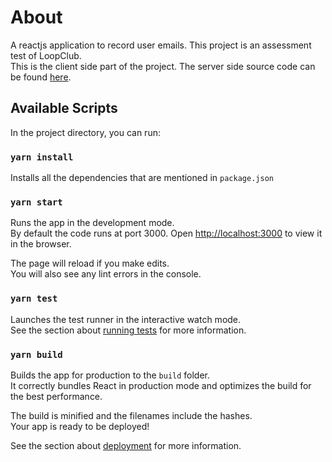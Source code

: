 # About

A reactjs application to record user emails.
This project is an assessment test of LoopClub.\
This is the client side part of the project. The server side source code can be found [here](https://github.com/shivamklr/loopclubfullstack-server).

## Available Scripts

In the project directory, you can run:

### `yarn install`

Installs all the dependencies that are mentioned in `package.json`

### `yarn start`

Runs the app in the development mode.\
By default the code runs at port 3000.
Open [http://localhost:3000](http://localhost:3000) to view it in the browser.

The page will reload if you make edits.\
You will also see any lint errors in the console.

### `yarn test`

Launches the test runner in the interactive watch mode.\
See the section about [running tests](https://facebook.github.io/create-react-app/docs/running-tests) for more information.

### `yarn build`

Builds the app for production to the `build` folder.\
It correctly bundles React in production mode and optimizes the build for the best performance.

The build is minified and the filenames include the hashes.\
Your app is ready to be deployed!

See the section about [deployment](https://facebook.github.io/create-react-app/docs/deployment) for more information.
